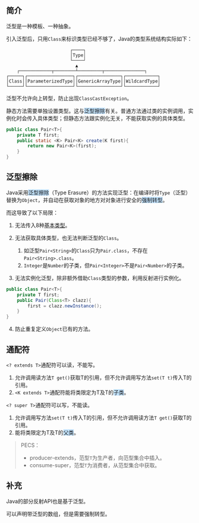 ## 简介

泛型是一种模板、一种抽象。

引入泛型后，只用`Class`来标识类型已经不够了，Java的类型系统结构实际如下：

```
                        ┌────┐
                        │Type│
                        └────┘
                          ▲
    ┌────────────┬────────┴─────────┬───────────────┐
┌─────┐┌─────────────────┐┌────────────────┐┌────────────┐
│Class││ParameterizedType││GenericArrayType││WildcardType│
└─────┘└─────────────────┘└────────────────┘└────────────┘
```

泛型不允许向上转型，防止出现`ClassCastException`。

静态方法需要单独设置类型。这与<span style=background:#c2e2ff>泛型擦除</span>有关。普通方法通过类的实例调用，实例化时会传入具体类型；但静态方法跟实例化无关，不能获取实例的具体类型。

```java
public class Pair<T>{
    private T first;
    public static <K> Pair<K> create(K first){
        return new Pair<K>(first);
    }
}
```



## 泛型擦除

Java采用<span style=background:#c2e2ff>泛型擦除</span>（Type Erasure）的方法实现泛型：在编译时将`Type`（泛型）替换为`Object`，并自动在获取对象的地方对对象进行安全的<span style=background:#c2e2ff>强制转型</span>。

而这导致了以下局限：

1. 无法传入8种<u>基本类型</u>。

2. 无法获取具体类型，也无法判断泛型的`Class`。

   1. 如泛型`Pair<String>`的`Class`只为`Pair.class`，不存在`Pair<String>.class`。
   2. `Integer`是`Number`的子类，但`Pair<Integer>`不是`Pair<Number>`的子类。

3. 无法实例化泛型，除非额外借助`Class`类型的参数，利用反射进行实例化。

```java
public class Pair<T>{
    private T first;
    public Pair(Class<T> clazz){
        first = clazz.newInstance();
    }
}        
```

4.    防止重复定义`Object`已有的方法。




## 通配符

`<? extends T>`通配符可以读，不能写。

1. 允许调用读方法`T get()`获取T的引用，但不允许调用写方法`set(T t)`传入T的引用。
2. `<K extends T>`通配符能将类限定为T及T的<span style=background:#c2e2ff>子类</span>。

`<? super T>`通配符可以写，不能读。

1. 允许调用写方法`set(T t)`传入T的引用，但不允许调用读方法`T get()`获取T的引用。
2. 能将类限定为T及T的<span style=background:#c2e2ff>父类</span>。

> PECS：
>
> - producer-extends，范型`T`为生产者，向范型集合中插入。
> - consume-super，范型`T`为消费者，从范型集合中获取。



## 补充

Java的部分反射API也是基于泛型。

可以声明带泛型的数组，但是需要强制转型。